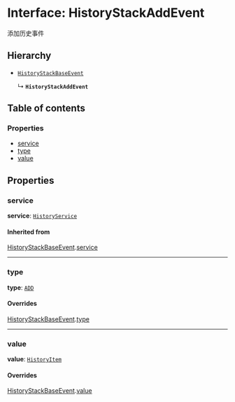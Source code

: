 # Interface: HistoryStackAddEvent

添加历史事件

## Hierarchy

* [`HistoryStackBaseEvent`](/auto-docs/free-history-plugin/interfaces/HistoryStackBaseEvent.md)

  ↳ **`HistoryStackAddEvent`**

## Table of contents

### Properties

* [service](/auto-docs/free-history-plugin/interfaces/HistoryStackAddEvent.md#service)
* [type](/auto-docs/free-history-plugin/interfaces/HistoryStackAddEvent.md#type)
* [value](/auto-docs/free-history-plugin/interfaces/HistoryStackAddEvent.md#value)

## Properties

### service

**service**: [`HistoryService`](/auto-docs/free-history-plugin/classes/HistoryService.md)

#### Inherited from

[HistoryStackBaseEvent](/auto-docs/free-history-plugin/interfaces/HistoryStackBaseEvent.md).[service](/auto-docs/free-history-plugin/interfaces/HistoryStackBaseEvent.md#service)

***

### type

**type**: [`ADD`](/auto-docs/free-history-plugin/enums/HistoryStackChangeType.md#add)

#### Overrides

[HistoryStackBaseEvent](/auto-docs/free-history-plugin/interfaces/HistoryStackBaseEvent.md).[type](/auto-docs/free-history-plugin/interfaces/HistoryStackBaseEvent.md#type)

***

### value

**value**: [`HistoryItem`](/auto-docs/free-history-plugin/interfaces/HistoryItem.md)

#### Overrides

[HistoryStackBaseEvent](/auto-docs/free-history-plugin/interfaces/HistoryStackBaseEvent.md).[value](/auto-docs/free-history-plugin/interfaces/HistoryStackBaseEvent.md#value)
